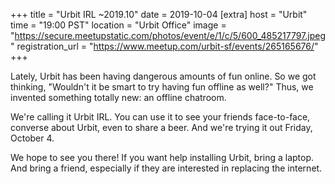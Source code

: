 
+++
title = "Urbit IRL ~2019.10"
date = 2019-10-04
[extra]
host = "Urbit"
time = "19:00 PST"
location = "Urbit Office"
image = "https://secure.meetupstatic.com/photos/event/e/1/c/5/600_485217797.jpeg"
registration_url = "https://www.meetup.com/urbit-sf/events/265165676/"
+++

<p>Lately, Urbit has been having dangerous amounts of fun online. So we got thinking, "Wouldn't it be smart to try having fun offline as well?" Thus, we invented something totally new: an offline chatroom.</p> <p>We're calling it Urbit IRL. You can use it to see your friends face-to-face, converse about Urbit, even to share a beer. And we're trying it out Friday, October 4.</p> <p>We hope to see you there! If you want help installing Urbit, bring a laptop. And bring a friend, especially if they are interested in replacing the internet.</p> 
